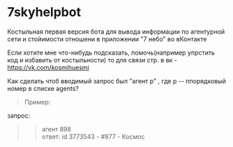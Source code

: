 # 7skyhelpbot


Костыльная первая версия бота для вывода информации по агентурной сети и стойимости отношени в приложении "7 небо" во вКонтакте

Если хотите мне что-нибудь подсказать, помочь(например упрстить код и избавить от костыльности) то для связи стр. в вк - https://vk.com/kosmihuesmi

Как сделать чтоб вводимый запрос был "агент p" ,  где p -- ппорядковый номер в списке agents?

>Пример: 

запрос:
>>агент 898  
ответ:
>>id 3773543 - #877 - Космос

